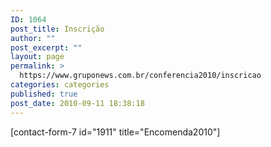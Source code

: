 ```yaml
---
ID: 1064
post_title: Inscrição
author: ""
post_excerpt: ""
layout: page
permalink: >
  https://www.gruponews.com.br/conferencia2010/inscricao
categories: categories
published: true
post_date: 2010-09-11 18:38:18
---
```

[contact-form-7 id="1911" title="Encomenda2010"]